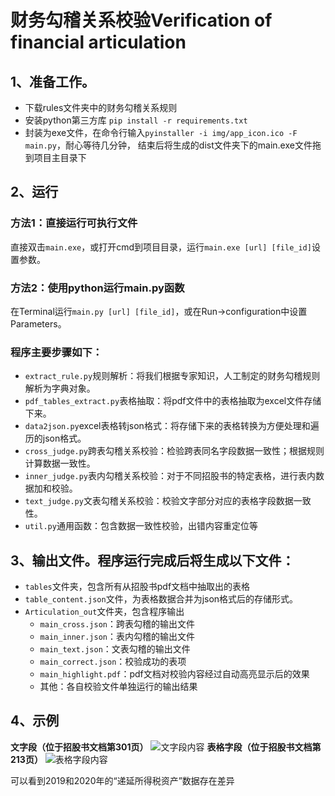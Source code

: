# 财务勾稽关系校验Verification of financial articulation

## 1、准备工作。
- 下载rules文件夹中的财务勾稽关系规则 
- 安装python第三方库
`pip install -r requirements.txt`
- 封装为exe文件，在命令行输入`pyinstaller -i img/app_icon.ico -F main.py`，耐心等待几分钟，
结束后将生成的dist文件夹下的main.exe文件拖到项目主目录下

## 2、运行
### 方法1：直接运行可执行文件
直接双击`main.exe`，或打开cmd到项目目录，运行`main.exe [url] [file_id]`设置参数。

### 方法2：使用python运行main.py函数
在Terminal运行`main.py [url] [file_id]`，或在Run->configuration中设置Parameters。

### 程序主要步骤如下：
- `extract_rule.py`规则解析：将我们根据专家知识，人工制定的财务勾稽规则解析为字典对象。
- `pdf_tables_extract.py`表格抽取：将pdf文件中的表格抽取为excel文件存储下来。
- `data2json.py`excel表格转json格式：将存储下来的表格转换为方便处理和遍历的json格式。
- `cross_judge.py`跨表勾稽关系校验：检验跨表同名字段数据一致性；根据规则计算数据一致性。
- `inner_judge.py`表内勾稽关系校验：对于不同招股书的特定表格，进行表内数据加和校验。
- `text_judge.py`文表勾稽关系校验：校验文字部分对应的表格字段数据一致性。
- `util.py`通用函数：包含数据一致性校验，出错内容重定位等

## 3、输出文件。程序运行完成后将生成以下文件：
- `tables`文件夹，包含所有从招股书pdf文档中抽取出的表格
- `table_content.json`文件，为表格数据合并为json格式后的存储形式。
- `Articulation_out`文件夹，包含程序输出
    - `main_cross.json`：跨表勾稽的输出文件
    - `main_inner.json`：表内勾稽的输出文件
    - `main_text.json`：文表勾稽的输出文件
    - `main_correct.json`：校验成功的表项
    - `main_highlight.pdf`：pdf文档对校验内容经过自动高亮显示后的效果
    - 其他：各自校验文件单独运行的输出结果

## 4、示例
**文字段（位于招股书文档第301页）**
![文字段内容](img/text_example.png)
**表格字段（位于招股书文档第213页）**
![表格字段内容](img/chart_example.png)

可以看到2019和2020年的“递延所得税资产”数据存在差异
